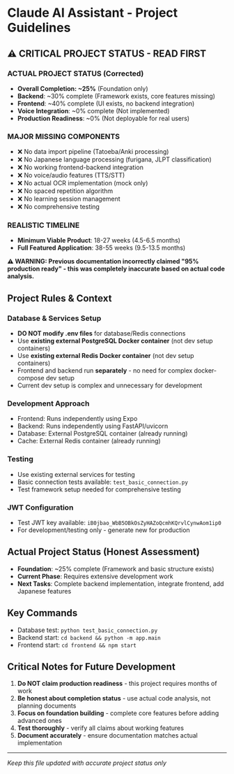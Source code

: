 # Claude AI Assistant - Project Guidelines

## ⚠️ CRITICAL PROJECT STATUS - READ FIRST

### **ACTUAL PROJECT STATUS (Corrected)**
- **Overall Completion: ~25%** (Foundation only)
- **Backend**: ~30% complete (Framework exists, core features missing)
- **Frontend**: ~40% complete (UI exists, no backend integration) 
- **Voice Integration**: ~0% complete (Not implemented)
- **Production Readiness**: ~0% (Not deployable for real users)

### **MAJOR MISSING COMPONENTS**
- ❌ No data import pipeline (Tatoeba/Anki processing)
- ❌ No Japanese language processing (furigana, JLPT classification)
- ❌ No working frontend-backend integration
- ❌ No voice/audio features (TTS/STT)
- ❌ No actual OCR implementation (mock only)
- ❌ No spaced repetition algorithm
- ❌ No learning session management
- ❌ No comprehensive testing

### **REALISTIC TIMELINE**
- **Minimum Viable Product**: 18-27 weeks (4.5-6.5 months)
- **Full Featured Application**: 38-55 weeks (9.5-13.5 months)

**⚠️ WARNING: Previous documentation incorrectly claimed "95% production ready" - this was completely inaccurate based on actual code analysis.**

## Project Rules & Context

### Database & Services Setup
- **DO NOT modify .env files** for database/Redis connections
- Use **existing external PostgreSQL Docker container** (not dev setup containers)  
- Use **existing external Redis Docker container** (not dev setup containers)
- Frontend and backend run **separately** - no need for complex docker-compose dev setup
- Current dev setup is complex and unnecessary for development

### Development Approach
- Frontend: Runs independently using Expo
- Backend: Runs independently using FastAPI/uvicorn
- Database: External PostgreSQL container (already running)
- Cache: External Redis container (already running)

### Testing
- Use existing external services for testing
- Basic connection tests available: `test_basic_connection.py`
- Test framework setup needed for comprehensive testing

### JWT Configuration
- Test JWT key available: `iB0jbao_WbB5OBkOsZyHAZoQcmhKQrvlCynwAom1ip0`
- For development/testing only - generate new for production

## Actual Project Status (Honest Assessment)
- **Foundation**: ~25% complete (Framework and basic structure exists)
- **Current Phase**: Requires extensive development work
- **Next Tasks**: Complete backend implementation, integrate frontend, add Japanese features

## Key Commands
- Database test: `python test_basic_connection.py`
- Backend start: `cd backend && python -m app.main`
- Frontend start: `cd frontend && npm start`

## Critical Notes for Future Development
1. **Do NOT claim production readiness** - this project requires months of work
2. **Be honest about completion status** - use actual code analysis, not planning documents
3. **Focus on foundation building** - complete core features before adding advanced ones
4. **Test thoroughly** - verify all claims about working features
5. **Document accurately** - ensure documentation matches actual implementation

---
*Keep this file updated with accurate project status only*